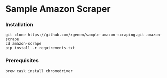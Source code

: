 # Sample Amazon Scraper

### Installation
```
git clone https://github.com/xgenem/sample-amazon-scraping.git amazon-scrape
cd amazon-scrape
pip install -r requirements.txt
```

### Prerequisites
```
brew cask install chromedriver
```

